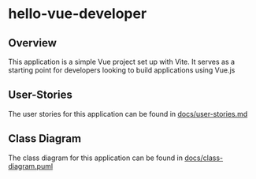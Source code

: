 # hello-vue-developer

## Overview
This application is a simple Vue project set up with Vite. It serves as a starting point for developers looking to build applications using Vue.js

## User-Stories
The user stories for this application can be found in [docs/user-stories.md](docs/user-stories.md)

## Class Diagram
The class diagram for this application can be found in [docs/class-diagram.puml](docs/class-diagram.puml)
